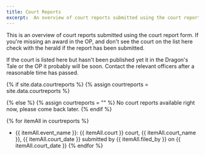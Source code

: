 ```yaml
---
title: Court Reports
excerpt:  An overview of court reports submitted using the court report form.
---
```


This is an overview of court reports submitted using the court report form. If you're missing an award in the OP, and don't see the court on the list here check with the herald if the report has been submitted.

If the court is listed here but hasn't been published yet it in the Dragon's Tale or the OP it probably will be soon. Contact the relevant officers after a reasonable time has passed. 

{% if site.data.courtreports %}
  {% assign courtreports = site.data.courtreports %}

{% else %}
  {% assign courtreports = "" %}
No court reports available right now, please come back later.
{% endif %}

{% for itemAll in courtreports %}
* {{ itemAll.event_name }}: {{ itemAll.court }} court, {{ itemAll.court_name }}, {{ itemAll.court_date }} submitted by {{ itemAll.filed_by }} on {{ itemAll.court_date }}
{% endfor %}

